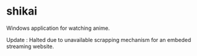 # shikai
Windows application for watching anime.

Update : Halted due to unavailable scrapping mechanism for an embeded streaming website.
